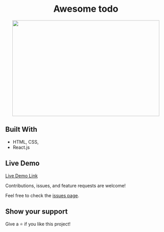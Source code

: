 <h1 align="center"> Awesome todo </h1>

<p align="center">
  <img width="460" height="300" src="https://media.giphy.com/media/CbZ5jIX5QMSIW9hZaa/giphy.gif">
</p>


## Built With

- HTML, CSS,
- React.js

## Live Demo

[Live Demo Link](https://vlads-todo.herokuapp.com/)


Contributions, issues, and feature requests are welcome!

Feel free to check the [issues page](https://github.com/danilovxp/todo-react/issues/new/choose).

## Show your support

Give a ⭐️ if you like this project!

